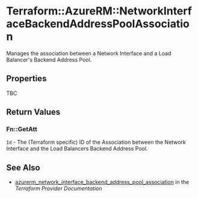 # Terraform::AzureRM::NetworkInterfaceBackendAddressPoolAssociation

Manages the association between a Network Interface and a Load Balancer's Backend Address Pool.

## Properties

TBC

## Return Values

### Fn::GetAtt

`Id` - The (Terraform specific) ID of the Association between the Network Interface and the Load Balancers Backend Address Pool.

## See Also

* [azurerm_network_interface_backend_address_pool_association](https://www.terraform.io/docs/providers/azurerm/r/network_interface_backend_address_pool_association.html) in the _Terraform Provider Documentation_
